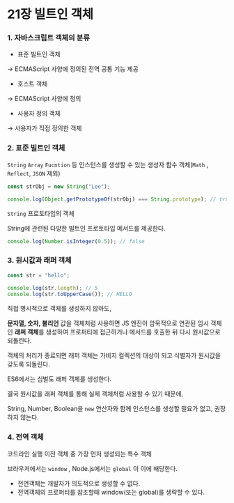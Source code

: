 # 21장 빌트인 객체

### 1. 자바스크립트 객체의 분류

- 표준 빌트인 객체

→ ECMAScript 사양에 정의된 전역 공통 기능 제공

- 호스트 객체

→ ECMAScript 사양에 정의

- 사용자 정의 객체

→ 사용자가 직접 정의한 객체

### 2. 표준 빌트인 객체

`String` `Array` `Fucntion` 등 인스턴스를 생성할 수 있는 생성자 함수 객체(`Math` , `Reflect`, `JSON` 제외)

```jsx
const strObj = new String("Lee");

console.log(Object.getPrototypeOf(strObj) === String.prototype); // true
```

`String` 프로토타입의 객체

String에 관련된 다양한 빌트인 프로토타입 메서드를 제공한다.

```jsx
console.log(Number.isInteger(0.5)); // false
```

### 3. 원시값과 래퍼 객체

```jsx
const str = "hello";

console.log(str.length); // 5
console.log(str.toUpperCase()); // HELLO
```

직접 명시적으로 객체를 생성하지 않아도,

**문자열, 숫자, 불리언** 값을 객체처럼 사용하면 JS 엔진이 암묵적으로 연관된 임시 객체인 **래퍼 객체**를 생성하여 프로퍼티에 접근하거나 메서드를 호출한 뒤 다시 원시값으로 되돌린다.

객체의 처리가 종료되면 래퍼 객체는 가비지 컬렉션의 대상이 되고 식별자가 원시값을 갖도록 되돌린다.

ES6에서는 심벌도 래퍼 객체를 생성한다.

결국 원시값을 래퍼 객체를 통해 실제 객체처럼 사용할 수 있기 때문에,

String, Number, Boolean을 `new` 연산자와 함께 인스턴스를 생성할 필요가 없고, 권장하지 않는다.

### 4. 전역 객체

코드라인 실행 이전 객체 중 가장 먼저 생성되는 특수 객체

브라우저에서는 `window` , Node.js에서는 `global` 이 이에 해당한다.

- 전연객체는 개발자가 의도적으로 생성할 수 없다.
- 전역객체의 프로퍼티를 참조할때 window(또는 global)를 생략할 수 있다.

